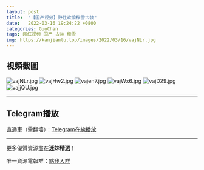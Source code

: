 ```yaml
---
layout: post
title:  "【国产视频】野性欢愉穆雪古装"
date:   2022-03-16 19:24:22 +0800
categories: GuoChan
tags: 网红视频 国产 古装 穆雪
img: https://kanjiantu.top/images/2022/03/16/vajNLr.jpg
---
```



## 視頻截圖

![vajNLr.jpg](https://kanjiantu.top/images/2022/03/16/vajNLr.jpg)
![vajHw2.jpg](https://kanjiantu.top/images/2022/03/16/vajHw2.jpg)
![vajen7.jpg](https://kanjiantu.top/images/2022/03/16/vajen7.jpg)
![vajWx6.jpg](https://kanjiantu.top/images/2022/03/16/vajWx6.jpg)
![vajD29.jpg](https://kanjiantu.top/images/2022/03/16/vajD29.jpg)
![vajjQU.jpg](https://kanjiantu.top/images/2022/03/16/vajjQU.jpg)

* * *
## Telegram播放

直通車（需翻墻）：[Telegram在線播放](https://t.me/mimeijingxuan/75)

* * *
更多優質資源盡在**迷妹精選**！

唯一資源電報群：[點我入群](https://t.me/mimeijingxuan)


